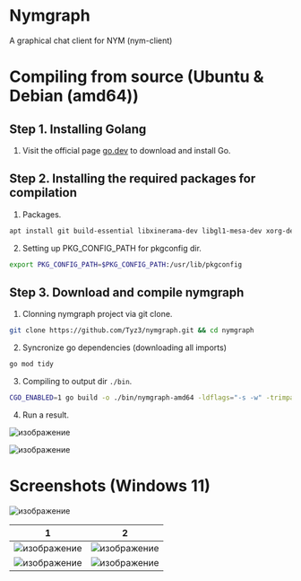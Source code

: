# Nymgraph
A graphical chat client for NYM (nym-client)

# Compiling from source (Ubuntu & Debian (amd64))
## Step 1. Installing Golang
1. Visit the official page [go.dev](https://go.dev/doc/install) to download and install Go.

## Step 2. Installing the required packages for compilation
1. Packages.
```bash
apt install git build-essential libxinerama-dev libgl1-mesa-dev xorg-dev libx11-dev pkg-config
```

2. Setting up PKG_CONFIG_PATH for pkgconfig dir.
```sh
export PKG_CONFIG_PATH=$PKG_CONFIG_PATH:/usr/lib/pkgconfig
```

## Step 3. Download and compile nymgraph

1. Clonning nymgraph project via git clone.
```sh
git clone https://github.com/Tyz3/nymgraph.git && cd nymgraph
```

2. Syncronize go dependencies (downloading all imports)
```sh
go mod tidy
```

3. Compiling to output dir `./bin`.
```sh
CGO_ENABLED=1 go build -o ./bin/nymgraph-amd64 -ldflags="-s -w" -trimpath github.com/Tyz3/nymgraph/cmd/app
```

4. Run a result.

![изображение](https://github.com/Tyz3/nymgraph/assets/21179689/2ce9e4f1-117f-4475-992f-e8d90f3bc7a1)

![изображение](https://github.com/Tyz3/nymgraph/assets/21179689/a0f9b6b3-fb9b-4ef3-b85c-c905b47fd725)


# Screenshots (Windows 11)

![изображение](https://github.com/Tyz3/nymgraph/assets/21179689/b36347f8-c673-4bec-a79b-32eed22b7115) 

|1|2|
|---|---|
|![изображение](https://github.com/Tyz3/nymgraph/assets/21179689/2f7595c0-35c9-4817-909d-9c9099245f6d)|![изображение](https://github.com/Tyz3/nymgraph/assets/21179689/cc16fd7d-0edf-42b2-a943-7065796419fa)|
|![изображение](https://github.com/Tyz3/nymgraph/assets/21179689/501f5e6d-aa6c-4f14-9e19-f99c5f874477)|![изображение](https://github.com/Tyz3/nymgraph/assets/21179689/a60516b4-aa3d-477f-a24d-56fe648e55ed)|
